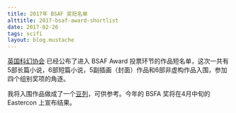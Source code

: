 ```yaml
---
title: 2017年 BSAF 奖短名单
alttitle: 2017-bsaf-award-shortlist
date: 2017-02-26
tags: scifi
layout: blog.mustache
---
```


[英国科幻协会](http://www.bsfa.co.uk/) 已经公布了进入 BSAF Award 投票环节的作品短名单，这次一共有5部长篇小说，6部短篇小说，5副插画（封面）作品和6部非虚构作品入围，参加四个组别奖项的角逐。

我将入围作品做成了一个[豆列](https://www.douban.com/doulist/45832764/)，可供参考。今年的 BSFA 奖将在4月中旬的 Eastercon 上宣布结果。
